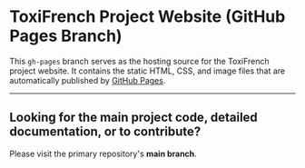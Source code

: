 # ToxiFrench Project Website (GitHub Pages Branch)

This `gh-pages` branch serves as the hosting source for the ToxiFrench project website. It contains the static HTML, CSS, and image files that are automatically published by [GitHub Pages](https://axeldlv00.github.io/ToxiFrench/).

---

## Looking for the main project code, detailed documentation, or to contribute?

Please visit the primary repository's **main branch**.
